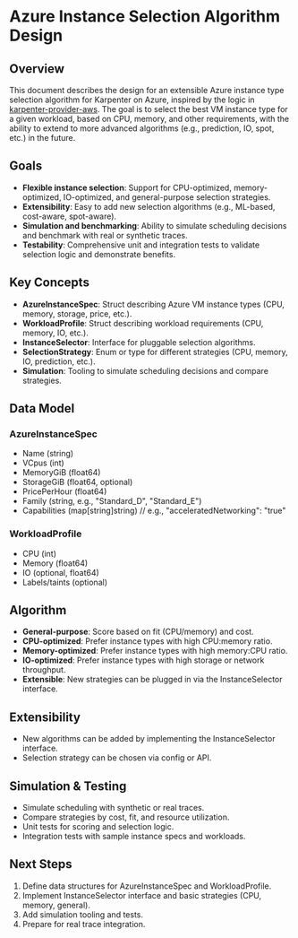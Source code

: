 # Azure Instance Selection Algorithm Design

## Overview

This document describes the design for an extensible Azure instance type selection algorithm for Karpenter on Azure, inspired by the logic in [karpenter-provider-aws](https://github.com/aws/karpenter-provider-aws/tree/main/pkg/providers). The goal is to select the best VM instance type for a given workload, based on CPU, memory, and other requirements, with the ability to extend to more advanced algorithms (e.g., prediction, IO, spot, etc.) in the future.

## Goals

- **Flexible instance selection**: Support for CPU-optimized, memory-optimized, IO-optimized, and general-purpose selection strategies.
- **Extensibility**: Easy to add new selection algorithms (e.g., ML-based, cost-aware, spot-aware).
- **Simulation and benchmarking**: Ability to simulate scheduling decisions and benchmark with real or synthetic traces.
- **Testability**: Comprehensive unit and integration tests to validate selection logic and demonstrate benefits.

## Key Concepts

- **AzureInstanceSpec**: Struct describing Azure VM instance types (CPU, memory, storage, price, etc.).
- **WorkloadProfile**: Struct describing workload requirements (CPU, memory, IO, etc.).
- **InstanceSelector**: Interface for pluggable selection algorithms.
- **SelectionStrategy**: Enum or type for different strategies (CPU, memory, IO, prediction, etc.).
- **Simulation**: Tooling to simulate scheduling decisions and compare strategies.

## Data Model

### AzureInstanceSpec

- Name (string)
- VCpus (int)
- MemoryGiB (float64)
- StorageGiB (float64, optional)
- PricePerHour (float64)
- Family (string, e.g., "Standard_D", "Standard_E")
- Capabilities (map[string]string) // e.g., "acceleratedNetworking": "true"

### WorkloadProfile

- CPU (int)
- Memory (float64)
- IO (optional, float64)
- Labels/taints (optional)

## Algorithm

- **General-purpose**: Score based on fit (CPU/memory) and cost.
- **CPU-optimized**: Prefer instance types with high CPU:memory ratio.
- **Memory-optimized**: Prefer instance types with high memory:CPU ratio.
- **IO-optimized**: Prefer instance types with high storage or network throughput.
- **Extensible**: New strategies can be plugged in via the InstanceSelector interface.

## Extensibility

- New algorithms can be added by implementing the InstanceSelector interface.
- Selection strategy can be chosen via config or API.

## Simulation & Testing

- Simulate scheduling with synthetic or real traces.
- Compare strategies by cost, fit, and resource utilization.
- Unit tests for scoring and selection logic.
- Integration tests with sample instance specs and workloads.

## Next Steps

1. Define data structures for AzureInstanceSpec and WorkloadProfile.
2. Implement InstanceSelector interface and basic strategies (CPU, memory, general).
3. Add simulation tooling and tests.
4. Prepare for real trace integration.

